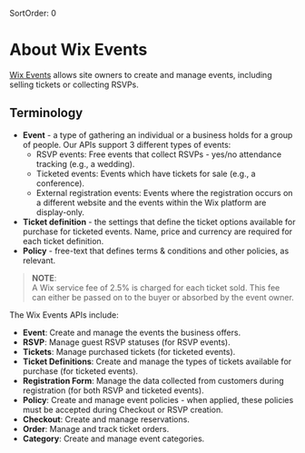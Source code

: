 SortOrder: 0
# About Wix Events

[Wix Events][about-wix-events] allows site owners to create and manage events, including selling tickets or collecting RSVPs.

## Terminology
- **Event** - a type of gathering an individual or a business holds for a group of people. Our APIs support 3 different types of events:
  - RSVP events: Free events that collect RSVPs - yes/no attendance tracking (e.g., a wedding).
  - Ticketed events: Events which have tickets for sale (e.g., a conference).
  - External registration events: Events where the registration occurs on a different website and the events within the Wix platform are display-only.  
- **Ticket definition** - the settings that define the ticket options available for purchase for ticketed events. Name, price and currency are required for each ticket definition.
- **Policy** - free-text that defines terms & conditions and other policies, as relevant.

> **NOTE**:  
A Wix service fee of 2.5% is charged for each ticket sold. This fee can either be passed on to the buyer or absorbed by the event owner.

The Wix Events APIs include:  
- **Event**: Create and manage the events the business offers.  
- **RSVP**: Manage guest RSVP statuses (for RSVP events).   
- **Tickets**: Manage purchased tickets (for ticketed events).   
- **Ticket Definitions**: Create and manage the types of tickets available for purchase (for ticketed events).  
- **Registration Form**: Manage the data collected from customers during registration (for both RSVP and ticketed events).  
- **Policy**: Create and manage event policies - when applied, these policies must be accepted during Checkout or RSVP creation.  
- **Checkout**: Create and manage reservations. 
- **Order**: Manage and track ticket orders.  
- **Category**: Create and manage event categories.  

[about-wix-events]: https://support.wix.com/en/article/about-wix-events